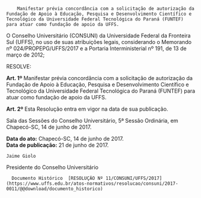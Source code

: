         Manifestar prévia concordância com a solicitação de autorização da Fundação de Apoio à Educação, Pesquisa e Desenvolvimento Científico e Tecnológico da Universidade Federal Tecnológica do Paraná (FUNTEF) para atuar como fundação de apoio da UFFS.  

O Conselho Universitário (CONSUNI) da Universidade Federal da Fronteira Sul (UFFS), no uso de suas atribuições legais, considerando o Memorando nº 024/PROPEPG/UFFS/2017 e a Portaria Interministerial nº 191, de 13 de março de 2012;

  

 RESOLVE:

  

 **Art. 1º** Manifestar prévia concordância com a solicitação de autorização da Fundação de Apoio à Educação, Pesquisa e Desenvolvimento Científico e Tecnológico da Universidade Federal Tecnológica do Paraná (FUNTEF) para atuar como fundação de apoio da UFFS.

  

 **Art. 2º** Esta Resolução entra em vigor na data de sua publicação.

  

 Sala das Sessões do Conselho Universitário, 5ª Sessão Ordinária, em Chapecó-SC, 14 de junho de 2017.

   **Data do ato:** Chapecó-SC, 14 de junho de 2017.   
 **Data de publicação:**  21 de junho de 2017. 

    Jaime Giolo   
 Presidente do Conselho Universitário 

      Documento Histórico  [RESOLUÇÃO Nº 11/CONSUNI/UFFS/2017](https://www.uffs.edu.br/atos-normativos/resolucao/consuni/2017-0011/@@download/documento_historico)     
      